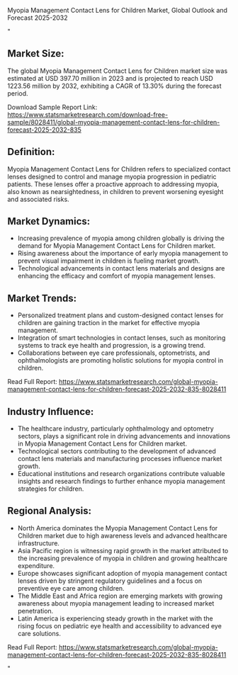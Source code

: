 Myopia Management Contact Lens for Children Market, Global Outlook and Forecast 2025-2032

"<h2>Market Size:</h2>
<p>The global Myopia Management Contact Lens for Children market size was estimated at USD 397.70 million in 2023 and is projected to reach USD 1223.56 million by 2032, exhibiting a CAGR of 13.30% during the forecast period.</p>
<p>Download Sample Report Link: <a href='https://www.statsmarketresearch.com/download-free-sample/8028411/global-myopia-management-contact-lens-for-children-forecast-2025-2032-835'>https://www.statsmarketresearch.com/download-free-sample/8028411/global-myopia-management-contact-lens-for-children-forecast-2025-2032-835</a> </p>

<h2>Definition:</h2>
<p>Myopia Management Contact Lens for Children refers to specialized contact lenses designed to control and manage myopia progression in pediatric patients. These lenses offer a proactive approach to addressing myopia, also known as nearsightedness, in children to prevent worsening eyesight and associated risks.</p>

<h2>Market Dynamics:</h2>
<ul>
<li>Increasing prevalence of myopia among children globally is driving the demand for Myopia Management Contact Lens for Children market.</li>
<li>Rising awareness about the importance of early myopia management to prevent visual impairment in children is fueling market growth.</li>
<li>Technological advancements in contact lens materials and designs are enhancing the efficacy and comfort of myopia management lenses.</li>
</ul>

<h2>Market Trends:</h2>
<ul>
<li>Personalized treatment plans and custom-designed contact lenses for children are gaining traction in the market for effective myopia management.</li>
<li>Integration of smart technologies in contact lenses, such as monitoring systems to track eye health and progression, is a growing trend.</li>
<li>Collaborations between eye care professionals, optometrists, and ophthalmologists are promoting holistic solutions for myopia control in children.</li>
</ul>
<p>Read Full Report: <a href='https://www.statsmarketresearch.com/global-myopia-management-contact-lens-for-children-forecast-2025-2032-835-8028411'>https://www.statsmarketresearch.com/global-myopia-management-contact-lens-for-children-forecast-2025-2032-835-8028411</a></p>

<h2>Industry Influence:</h2>
<ul>
<li>The healthcare industry, particularly ophthalmology and optometry sectors, plays a significant role in driving advancements and innovations in Myopia Management Contact Lens for Children market.</li>
<li>Technological sectors contributing to the development of advanced contact lens materials and manufacturing processes influence market growth.</li>
<li>Educational institutions and research organizations contribute valuable insights and research findings to further enhance myopia management strategies for children.</li>
</ul>

<h2>Regional Analysis:</h2>
<ul>
<li>North America dominates the Myopia Management Contact Lens for Children market due to high awareness levels and advanced healthcare infrastructure.</li>
<li>Asia Pacific region is witnessing rapid growth in the market attributed to the increasing prevalence of myopia in children and growing healthcare expenditure.</li>
<li>Europe showcases significant adoption of myopia management contact lenses driven by stringent regulatory guidelines and a focus on preventive eye care among children.</li>
<li>The Middle East and Africa region are emerging markets with growing awareness about myopia management leading to increased market penetration.</li>
<li>Latin America is experiencing steady growth in the market with the rising focus on pediatric eye health and accessibility to advanced eye care solutions.</li>
</ul>
<p>Read Full Report: <a href='https://www.statsmarketresearch.com/global-myopia-management-contact-lens-for-children-forecast-2025-2032-835-8028411'>https://www.statsmarketresearch.com/global-myopia-management-contact-lens-for-children-forecast-2025-2032-835-8028411</a></p>"
